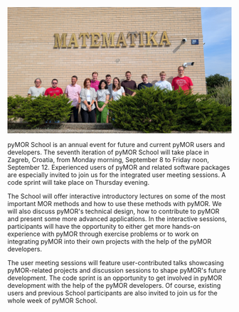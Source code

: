 <!--
.. title: Welcome
.. slug: welcome
.. date: 2025-05-29
.. type: text
-->

![group photo](/images/group_photo.jpg)

pyMOR School is an annual event for future and current pyMOR users and
developers.
The seventh iteration of pyMOR School will take place in Zagreb, Croatia, from
Monday morning, September 8 to Friday noon, September 12.
Experienced users of pyMOR and related software packages are especially invited
to join us for the integrated user meeting sessions.
A code sprint will take place on Thursday evening.

The School will offer interactive introductory lectures on some of the most
important MOR methods and how to use these methods with pyMOR.
We will also discuss pyMOR's technical design, how to contribute to pyMOR and
present some more advanced applications.
In the interactive sessions, participants will have the opportunity to either
get more hands-on experience with pyMOR through exercise problems or to work on
integrating pyMOR into their own projects with the help of the pyMOR developers.

The user meeting sessions will feature user-contributed talks showcasing
pyMOR-related projects and discussion sessions to shape pyMOR's future
development.
The code sprint is an opportunity to get involved in pyMOR development with the
help of the pyMOR developers.
Of course, existing users and previous School participants are also invited to
join us for the whole week of pyMOR School.
